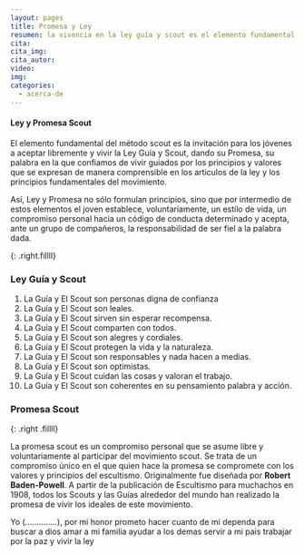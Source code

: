 ```yaml
---
layout: pages
title: Promesa y Ley
resumen: la vivencia en la ley guía y scout es el elemento fundamental del metodo scout
cita: 
cita_img: 
cita_autor: 
video: 
img: 
categories: 
  - acerca-de
---
```

#### Ley y Promesa Scout

El elemento fundamental del método scout es la invitación para los jóvenes a aceptar libremente y vivir la Ley Guía y Scout, dando su Promesa, su palabra en la que confiamos de vivir guiados por los principios y valores que se expresan de manera comprensible en los articulos de la ley y los principios fundamentales del movimiento.

Así, Ley y Promesa no sólo formulan principios, sino que por intermedio de estos elementos el joven establece, voluntariamente, un estilo de vida, un compromiso personal hacia un código de conducta determinado y acepta, ante un grupo de compañeros, la responsabilidad de ser fiel a la palabra dada.

<amp-img width="155" height="314" layout="fixed" alt="Programa y Actividades" src="/assets/images/uploads/saludo-scout.png"></amp-img>
{: .right.fillll}

### Ley Guía y Scout

1. La Guía y El Scout son personas digna de confianza
2. La Guía y El Scout son leales.
3. La Guía y El Scout sirven sin esperar recompensa.
4. La Guía y El Scout comparten con todos.
5. La Guía y El Scout son alegres y cordiales.
6. La Guía y El Scout protegen la vida y la naturaleza.
7. La Guía y El Scout son responsables y nada hacen a medias.
8. La Guía y El Scout son optimistas.
9. La Guía y El Scout cuidan las cosas y valoran el trabajo.
10. La Guía y El Scout son coherentes en su pensamiento palabra y acción.

### Promesa Scout

<amp-img width="400" height="284" layout="fixed" alt="Ley y Promesa" src="/assets/images/uploads/promesa.jpg"></amp-img>
{: .right .fillll}

La promesa scout es un compromiso personal que se asume libre y voluntariamente al participar del movimiento scout. Se trata de un compromiso único en el que quien hace la promesa se compromete con los valores y principios del escultismo. Originalmente fue diseñada por **Robert Baden-Powell**. A partir de la publicación de Escultismo para muchachos en 1908, todos los Scouts y las Guías alrededor del mundo han realizado la promesa de vivir los ideales de este movimiento.

Yo (..............),
por mi honor prometo
hacer cuanto de mi dependa para
buscar a dios
amar a mi familia
ayudar a los demas
servir a mi pais
trabajar por la paz
y vivir la ley